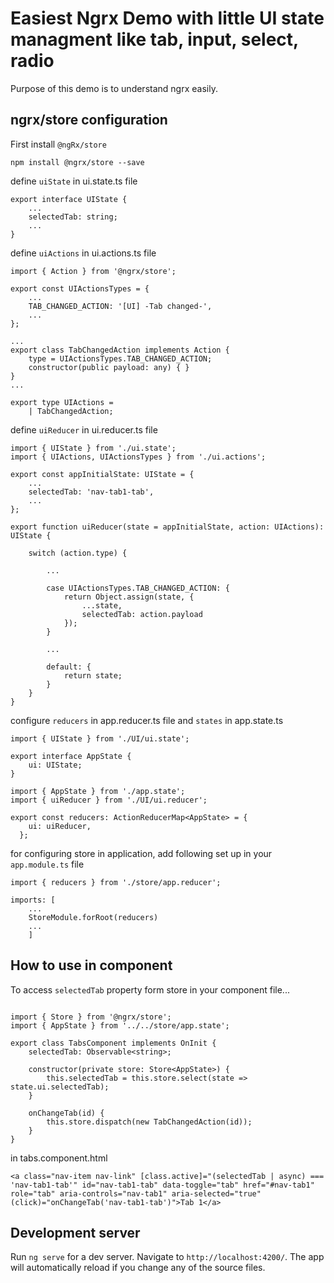 # Easiest Ngrx Demo with little UI state managment like tab, input, select, radio

Purpose of this demo is to understand ngrx easily.

## ngrx/store configuration

First install `@ngRx/store`
```
npm install @ngrx/store --save

```

define `uiState` in ui.state.ts file
```
export interface UIState {
    ...
    selectedTab: string;
    ...
}
```

define `uiActions` in ui.actions.ts file
```
import { Action } from '@ngrx/store';

export const UIActionsTypes = {
    ...
    TAB_CHANGED_ACTION: '[UI] -Tab changed-',
    ...
};

...
export class TabChangedAction implements Action {
    type = UIActionsTypes.TAB_CHANGED_ACTION;
    constructor(public payload: any) { }
}
...

export type UIActions =
    | TabChangedAction;

```

define `uiReducer` in ui.reducer.ts file
```
import { UIState } from './ui.state';
import { UIActions, UIActionsTypes } from './ui.actions';

export const appInitialState: UIState = {
    ...
    selectedTab: 'nav-tab1-tab',
    ...
};

export function uiReducer(state = appInitialState, action: UIActions): UIState {

    switch (action.type) {

        ...

        case UIActionsTypes.TAB_CHANGED_ACTION: {
            return Object.assign(state, {
                ...state,
                selectedTab: action.payload
            });
        }

        ...

        default: {
            return state;
        }
    }
}

```

configure `reducers` in app.reducer.ts file and `states` in app.state.ts

```
import { UIState } from './UI/ui.state';

export interface AppState {
    ui: UIState;
}
```

```
import { AppState } from './app.state';
import { uiReducer } from './UI/ui.reducer';

export const reducers: ActionReducerMap<AppState> = {
    ui: uiReducer,
  };
```

for configuring store in application, add following set up in your `app.module.ts` file
```
import { reducers } from './store/app.reducer';

imports: [
    ...
    StoreModule.forRoot(reducers)
    ...
    ]
```

## How to use in component

To access `selectedTab` property form store in your component file...

```

import { Store } from '@ngrx/store';
import { AppState } from '../../store/app.state';

export class TabsComponent implements OnInit {
    selectedTab: Observable<string>;

    constructor(private store: Store<AppState>) {
        this.selectedTab = this.store.select(state => state.ui.selectedTab);
    }

    onChangeTab(id) {
        this.store.dispatch(new TabChangedAction(id));
    }
}
```

in tabs.component.html
```
<a class="nav-item nav-link" [class.active]="(selectedTab | async) === 'nav-tab1-tab'" id="nav-tab1-tab" data-toggle="tab" href="#nav-tab1" role="tab" aria-controls="nav-tab1" aria-selected="true" (click)="onChangeTab('nav-tab1-tab')">Tab 1</a>
```

## Development server

Run `ng serve` for a dev server. Navigate to `http://localhost:4200/`. The app will automatically reload if you change any of the source files.

